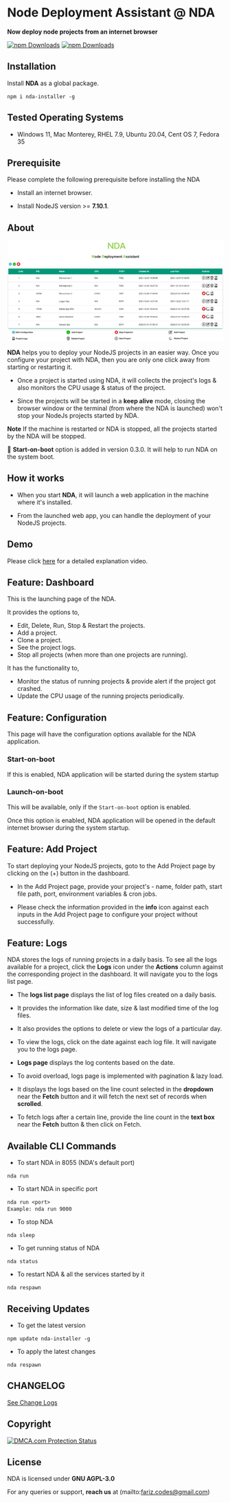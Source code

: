 # Node Deployment Assistant @ NDA
**Now deploy node projects from an internet browser**

[![npm Downloads](https://img.shields.io/npm/dm/nda-installer.svg?style=flat-square)](https://www.npmjs.com/package/nda-installer)
[![npm Downloads](https://img.shields.io/npm/dy/nda-installer.svg?style=flat-square)](https://www.npmjs.com/package/nda-installer)

## Installation

Install **NDA** as a global package.

```
npm i nda-installer -g
```

## Tested Operating Systems

- Windows 11, Mac Monterey, RHEL 7.9, Ubuntu 20.04, Cent OS 7, Fedora 35

## Prerequisite

Please complete the following prerequisite before installing the NDA

- Install an internet browser.

- Install NodeJS version >= **7.10.1**.

## About

<img src="https://github.com/fariz-codes/npm-images/blob/master/nda/dashboard-legends.png?raw=true" alt="Dashboard page">

**NDA** helps you to deploy your NodeJS projects in an easier way. Once you configure your project with NDA, then you are only one click away from starting or restarting it.

- Once a project is started using NDA, it will collects the project's logs & also monitors the CPU usage & status of the project.

- Since the projects will be started in a **keep alive** mode, closing the browser window or the terminal (from where the NDA is launched) won't stop your NodeJs projects started by NDA.

**Note** If the machine is restarted or NDA is stopped, all the projects started by the NDA will be stopped.

:pushpin: **Start-on-boot** option is added in version 0.3.0. It will help to run NDA on the system boot.

## How it works

- When you start **NDA**, it will launch a web application in the machine where it's installed.

- From the launched web app, you can handle the deployment of your NodeJS projects.

## Demo

Please click [here](https://youtu.be/JdaDegOhaG0) for a detailed explanation video.

## Feature: Dashboard

This is the launching page of the NDA.

It provides the options to,

- Edit, Delete, Run, Stop & Restart the projects.
- Add a project.
- Clone a project.
- See the project logs.
- Stop all projects (when more than one projects are running).

It has the functionality to,

- Monitor the status of running projects & provide alert if the project got crashed.
- Update the CPU usage of the running projects periodically.

## Feature: Configuration

This page will have the configuration options available for the NDA application.

### Start-on-boot

If this is enabled, NDA application will be started during the system startup

### Launch-on-boot

This will be available, only if the `Start-on-boot` option is enabled.

Once this option is enabled, NDA application will be opened in the default internet browser during the system startup.

## Feature: Add Project

To start deploying your NodeJS projects, goto to the Add Project page by clicking on the (+) button in the dashboard.

- In the Add Project page, provide your project's - name, folder path, start file path, port, environment variables & cron jobs.

- Please check the information provided in the **info** icon against each inputs in the Add Project page to configure your project without successfully.

## Feature: Logs

NDA stores the logs of running projects in a daily basis. To see all the logs available for a project, click the **Logs** icon under the **Actions** column against the corresponding project in the dashboard. It will navigate you to the logs list page.

- The **logs list page** displays the list of log files created on a daily basis.

- It provides the information like date, size & last modified time of the log files.

- It also provides the options to delete or view the logs of a particular day.

- To view the logs, click on the date against each log file. It will navigate you to the logs page.

- **Logs page** displays the log contents based on the date.

- To avoid overload, logs page is implemented with pagination & lazy load. 

- It displays the logs based on the line count selected in the **dropdown** near the **Fetch** button and it will fetch the next set of records when **scrolled**.

- To fetch logs after a certain line, provide the line count in the **text box** near the **Fetch** button & then click on Fetch.

## Available CLI Commands

- To start NDA in 8055 (NDA's default port)

```
nda run
```

- To start NDA in specific port

```
nda run <port>
Example: nda run 9000
```

- To stop NDA

```
nda sleep
```

- To get running status of NDA

```
nda status
```

- To restart NDA & all the services started by it

```
nda respawn
```

## Receiving Updates

- To get the latest version

```
npm update nda-installer -g
```

- To apply the latest changes

```
nda respawn
```

## CHANGELOG

[See Change Logs](https://github.com/fariz-codes/nda/blob/main/CHANGELOG.md)

## Copyright

<a href="https://www.dmca.com/Protection/Status.aspx?id=eb641eb2-d944-4f08-806d-778e5288c0e3&refurl=https://github.com/fariz-codes/nda" title="DMCA.com Protection Status" class="dmca-badge"> <img src ="https://images.dmca.com/Badges/dmca_protected_25_120.png?ID=eb641eb2-d944-4f08-806d-778e5288c0e3"  alt="DMCA.com Protection Status" /></a>

## License

NDA is licensed under **GNU AGPL-3.0**

For any queries or support, **reach us** at (mailto:fariz.codes@gmail.com)